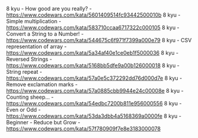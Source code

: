8 kyu - How good are you really? - https://www.codewars.com/kata/5601409514fc93442500010b
8 kyu - Simple multiplication - https://www.codewars.com/kata/583710ccaa6717322c000105
8 kyu - Convert a String to a Number! - https://www.codewars.com/kata/544675c6f971f7399a000e79
8 kyu - CSV representation of array - https://www.codewars.com/kata/5a34af40e1ce0eb1f5000036
8 kyu - Reversed Strings - https://www.codewars.com/kata/5168bb5dfe9a00b126000018
8 kyu - String repeat - https://www.codewars.com/kata/57a0e5c372292dd76d000d7e
8 kyu - Remove exclamation marks - https://www.codewars.com/kata/57a0885cbb9944e24c00008e
8 kyu - Counting sheep... - https://www.codewars.com/kata/54edbc7200b811e956000556
8 kyu - Even or Odd - https://www.codewars.com/kata/53da3dbb4a5168369a0000fe
8 kyu - Beginner - Reduce but Grow - https://www.codewars.com/kata/57f780909f7e8e3183000078
